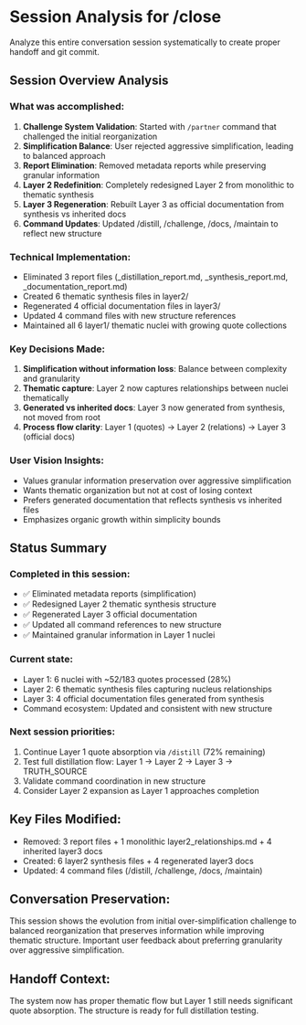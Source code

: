 # Session Analysis for /close

Analyze this entire conversation session systematically to create proper handoff and git commit.

## Session Overview Analysis

### What was accomplished:
1. **Challenge System Validation**: Started with `/partner` command that challenged the initial reorganization
2. **Simplification Balance**: User rejected aggressive simplification, leading to balanced approach
3. **Report Elimination**: Removed metadata reports while preserving granular information
4. **Layer 2 Redefinition**: Completely redesigned Layer 2 from monolithic to thematic synthesis 
5. **Layer 3 Regeneration**: Rebuilt Layer 3 as official documentation from synthesis vs inherited docs
6. **Command Updates**: Updated /distill, /challenge, /docs, /maintain to reflect new structure

### Technical Implementation:
- Eliminated 3 report files (_distillation_report.md, _synthesis_report.md, _documentation_report.md)
- Created 6 thematic synthesis files in layer2/
- Regenerated 4 official documentation files in layer3/
- Updated 4 command files with new structure references
- Maintained all 6 layer1/ thematic nuclei with growing quote collections

### Key Decisions Made:
1. **Simplification without information loss**: Balance between complexity and granularity
2. **Thematic capture**: Layer 2 now captures relationships between nuclei thematically
3. **Generated vs inherited docs**: Layer 3 now generated from synthesis, not moved from root
4. **Process flow clarity**: Layer 1 (quotes) → Layer 2 (relations) → Layer 3 (official docs)

### User Vision Insights:
- Values granular information preservation over aggressive simplification
- Wants thematic organization but not at cost of losing context
- Prefers generated documentation that reflects synthesis vs inherited files
- Emphasizes organic growth within simplicity bounds

## Status Summary

### Completed in this session:
- ✅ Eliminated metadata reports (simplification)
- ✅ Redesigned Layer 2 thematic synthesis structure  
- ✅ Regenerated Layer 3 official documentation
- ✅ Updated all command references to new structure
- ✅ Maintained granular information in Layer 1 nuclei

### Current state:
- Layer 1: 6 nuclei with ~52/183 quotes processed (28%)
- Layer 2: 6 thematic synthesis files capturing nucleus relationships
- Layer 3: 4 official documentation files generated from synthesis
- Command ecosystem: Updated and consistent with new structure

### Next session priorities:
1. Continue Layer 1 quote absorption via `/distill` (72% remaining)
2. Test full distillation flow: Layer 1 → Layer 2 → Layer 3 → TRUTH_SOURCE
3. Validate command coordination in new structure
4. Consider Layer 2 expansion as Layer 1 approaches completion

## Key Files Modified:
- Removed: 3 report files + 1 monolithic layer2_relationships.md + 4 inherited layer3 docs
- Created: 6 layer2 synthesis files + 4 regenerated layer3 docs  
- Updated: 4 command files (/distill, /challenge, /docs, /maintain)

## Conversation Preservation:
This session shows the evolution from initial over-simplification challenge to balanced reorganization that preserves information while improving thematic structure. Important user feedback about preferring granularity over aggressive simplification.

## Handoff Context:
The system now has proper thematic flow but Layer 1 still needs significant quote absorption. The structure is ready for full distillation testing.